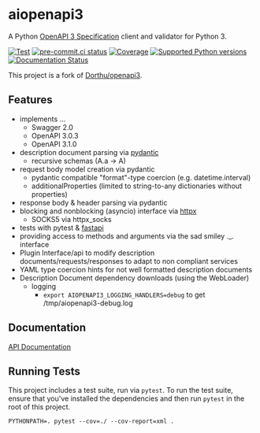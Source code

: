 # aiopenapi3

A Python [OpenAPI 3 Specification](https://github.com/OAI/OpenAPI-Specification/blob/main/versions/3.0.3.md) client and validator for Python 3.

[![Test](https://github.com/commonism/aiopenapi3/actions/workflows/codecov.yml/badge.svg?event=push&branch=master)](https://github.com/commonism/aiopenapi3/actions?query=workflow%3ACodecov+event%3Apush+branch%3Amaster)
[![pre-commit.ci status](https://results.pre-commit.ci/badge/github/commonism/aiopenapi3/master.svg)](https://results.pre-commit.ci/latest/github/commonism/aiopenapi3/master)
[![Coverage](https://img.shields.io/codecov/c/github/commonism/aiopenapi3)](https://codecov.io/gh/commonism/aiopenapi3)
[![Supported Python versions](https://img.shields.io/pypi/pyversions/aiopenapi3.svg)](https://pypi.org/project/aiopenapi3)
[![Documentation Status](https://readthedocs.org/projects/aiopenapi3/badge/?version=latest)](https://aiopenapi3.readthedocs.io/en/latest/?badge=latest)


This project is a fork of [Dorthu/openapi3](https://github.com/Dorthu/openapi3/).

## Features
  * implements …
    * Swagger 2.0
    * OpenAPI 3.0.3
    * OpenAPI 3.1.0
  * description document parsing via [pydantic](https://github.com/samuelcolvin/pydantic)
    * recursive schemas (A.a -> A)
  * request body model creation via pydantic
    * pydantic compatible "format"-type coercion (e.g. datetime.interval)
    * additionalProperties (limited to string-to-any dictionaries without properties)
  * response body & header parsing via pydantic
  * blocking and nonblocking (asyncio) interface via [httpx](https://www.python-httpx.org/)
    * SOCKS5 via httpx_socks
  * tests with pytest & [fastapi](https://fastapi.tiangolo.com/)
  * providing access to methods and arguments via the sad smiley ._. interface
  * Plugin Interface/api to modify description documents/requests/responses to adapt to non compliant services
  * YAML type coercion hints for not well formatted description documents
  * Description Document dependency downloads (using the WebLoader)
    * logging
      * `export AIOPENAPI3_LOGGING_HANDLERS=debug` to get /tmp/aiopenapi3-debug.log


## Documentation
[API Documentation](https://aiopenapi3.readthedocs.io/en/latest/)


## Running Tests

This project includes a test suite, run via ``pytest``.  To run the test suite,
ensure that you've installed the dependencies and then run ``pytest`` in the root
of this project.

```shell
PYTHONPATH=. pytest --cov=./ --cov-report=xml .
```
